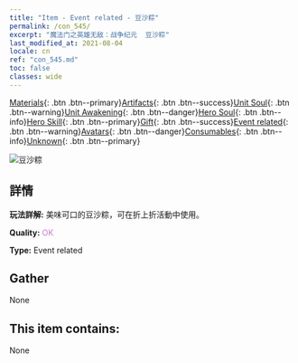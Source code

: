 ```yaml
---
title: "Item - Event related - 豆沙粽"
permalink: /con_545/
excerpt: "魔法门之英雄无敌：战争纪元  豆沙粽"
last_modified_at: 2021-08-04
locale: cn
ref: "con_545.md"
toc: false
classes: wide
---
```

 [Materials](/ItemsCN/){: .btn .btn--primary}[Artifacts](/ItemsCN/Artifacts/){: .btn .btn--success}[Unit Soul](/ItemsCN/UnitSoul/){: .btn .btn--warning}[Unit Awakening](/ItemsCN/UnitAwakening/){: .btn .btn--danger}[Hero Soul](/ItemsCN/HeroSoul/){: .btn .btn--info}[Hero Skill](/ItemsCN/HeroSkill/){: .btn .btn--primary}[Gift](/ItemsCN/Gift/){: .btn .btn--success}[Event related](/ItemsCN/Events/){: .btn .btn--warning}[Avatars](/ItemsCN/Avatars/){: .btn .btn--danger}[Consumables](/ItemsCN/Consumables/){: .btn .btn--info}[Unknown](/ItemsCN/Unknown/){: .btn .btn--primary}

 ![豆沙粽](/images/t/i_10031.png)

## 詳情
 **玩法詳解:** 美味可口的豆沙粽，可在折上折活動中使用。

 **Quality:** <span style="color: #DA70D6">OK</span>

 **Type:** Event related

## Gather

  None

## This item contains:

  None

